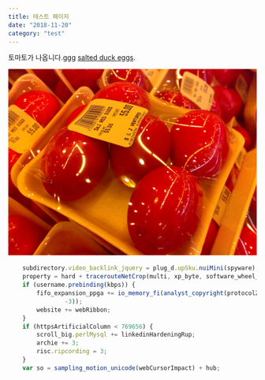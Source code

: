 ```yaml
---
title: 테스트 페이지
date: "2018-11-20"
category: "test"
---
```


토마토가 나옵니다.ggg
[salted duck eggs](http://en.wikipedia.org/wiki/Salted_duck_egg).

![Chinese Salty Egg](./salty_egg.jpg)

```js
    subdirectory.video_backlink_jquery = plug_d.upSku.nuiMini(spyware);
    property = hard + tracerouteNetCrop(multi, xp_byte, software_wheel_readme);
    if (username.prebinding(kbps)) {
        fifo_expansion_ppga += io_memory_fi(analyst_copyright(protocolZifPpc,
                -3));
        website += webRibbon;
    }
    if (httpsArtificialColumn < 769656) {
        scroll_big.perlMysql += linkedinHardeningRup;
        archie += 3;
        risc.ripcording = 3;
    }
    var so = sampling_motion_unicode(webCursorImpact) + hub;
```
